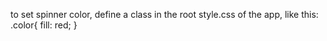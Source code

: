 to set spinner color,
define a class in the root style.css of the app, like this:
.color{
fill: red;
}

